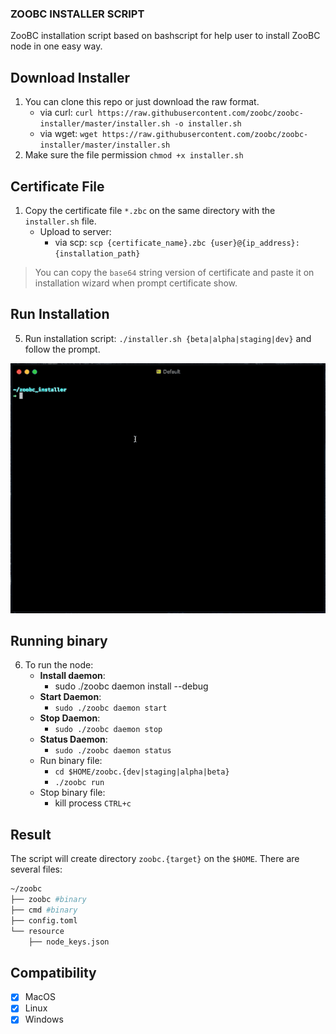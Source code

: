 ### ZOOBC INSTALLER SCRIPT

ZooBC installation script based on bashscript for help user to install ZooBC node in one easy way.

## Download Installer
1. You can clone this repo or just download the raw format.
   - via curl: `curl https://raw.githubusercontent.com/zoobc/zoobc-installer/master/installer.sh -o installer.sh` 
   - via wget: `wget https://raw.githubusercontent.com/zoobc/zoobc-installer/master/installer.sh`
2. Make sure the file permission `chmod +x installer.sh`
## Certificate File
1. Copy the certificate file `*.zbc` on the same directory with the `installer.sh` file.
   - Upload to server:
       - via scp: `scp {certificate_name}.zbc {user}@{ip_address}:{installation_path}`
> You can copy the `base64` string version of certificate and paste it on installation wizard when prompt certificate show.
## Run Installation
5. Run installation script: `./installer.sh {beta|alpha|staging|dev}` and follow the prompt.

![](installation.gif)

## Running binary
6. To run the node:
   - **Install daemon**:
      - sudo ./zoobc daemon install --debug
   - **Start Daemon**:
      - `sudo ./zoobc daemon start`
   - **Stop Daemon**:
      - `sudo ./zoobc daemon stop`
    - **Status Daemon**:
      - `sudo ./zoobc daemon status`
    - Run binary file:
      - `cd $HOME/zoobc.{dev|staging|alpha|beta}`
      - `./zoobc run`
    - Stop binary file:
      - kill process `CTRL+c`

## Result
The script will create directory `zoobc.{target}` on the `$HOME`. There are several files:
```sh
~/zoobc
├── zoobc #binary
├── cmd #binary
├── config.toml
└── resource
    ├── node_keys.json
```

## Compatibility
- [x] MacOS
- [x] Linux
- [x] Windows 
